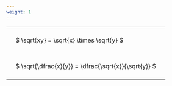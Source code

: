 ```yaml
---
weight: 1
---
```


<style type="text/css">
#T_d6f8f th.col_heading {
  text-align: left;
  font-size: 1em;
}
#T_d6f8f td {
  text-align: left;
  font-size: 1em;
  padding: 1.5em;
}
</style>
<table id="T_d6f8f">
  <thead>
  </thead>
  <tbody>
    <tr>
      <td id="T_d6f8f_row0_col0" class="data row0 col0" >$ \sqrt{xy} = \sqrt{x} \times \sqrt{y} $</td>
    </tr>
    <tr>
      <td id="T_d6f8f_row1_col0" class="data row1 col0" >$ \sqrt{\dfrac{x}{y}} = \dfrac{\sqrt{x}}{\sqrt{y}} $</td>
    </tr>
  </tbody>
</table>
